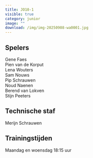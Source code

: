 ```yaml
---
title: JO10-1
visible: true
category: junior
image: ""
download: /img/img-20250908-wa0001.jpg
---
```

## Spelers

G﻿ene Faes\
P﻿ien van de Korput\
L﻿ena Wouters\
S﻿am Nouws\
P﻿ip Schrauwen\
Noud Naenen\
B﻿erend van Lokven\
S﻿tijn Peeters

## Technische staf

M﻿erijn Schrauwen

## Trainingstijden

Maandag en woensdag 18:15 uur